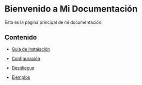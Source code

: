 # Bienvenido a Mi Documentación

Esta es la página principal de mi documentación.


## Contenido

- [Guía de Instalación](guia/instalacion.md)
- [Configuración](guia/configuracion.md)
- [Despliegue](guia/despliegue.md)

- [Ejemplos](ejemplos/)
